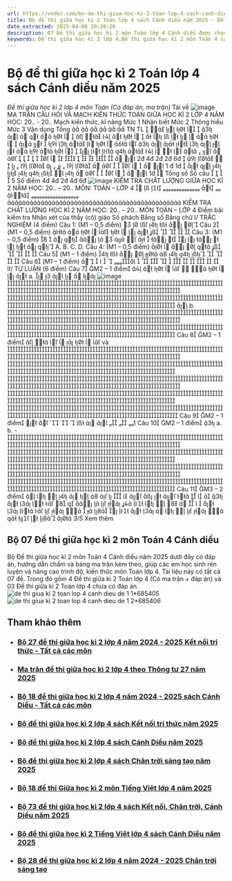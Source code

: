 ```yaml
---
url: https://vndoc.com/bo-de-thi-giua-hoc-ki-2-toan-lop-4-sach-canh-dieu-339361
title: Bộ đề thi giữa học kì 2 Toán lớp 4 sách Cánh diều năm 2025 - Đề thi giữa học kì 2 lớp 4 môn Toán (Có đáp án, ma trận) - VnDoc.com
date_extracted: 2025-04-08 20:20:26
description: 07 Đề thi giữa học kì 2 môn Toán lớp 4 Cánh diều được chọn lọc cẩn thận giúp các bạn học sinh làm quen với dạng đề, nâng cao kiến thức và trình độ chuẩn bị tốt cho kì thi giữa kì 2 sắp tới.
keywords: Đề thi giữa học kì 2 lớp 4,Đề thi giữa học kì 2 môn Toán 4 sách Cánh diều,Đề kiểm tra giữa học kì 2 môn Toán 4 sách Cánh diều,Đề kiểm tra giữa học kì 2 môn Toán,Đề thi giữa học kì 2 lớp 4 sách Cánh diều,Đề kiểm tra giữa học kì 2 lớp 4 sách Cánh diều,Đề giữa kì 2 môn Toán 4 Cánh diều
---
```


# Bộ đề thi giữa học kì 2 Toán lớp 4 sách Cánh diều năm 2025
 _Đề thi giữa học kì 2 lớp 4 môn Toán \(Có đáp án, ma trận\)_
Tải về
![image](https://i.vdoc.vn/data/pdf/2025/03/25/de-thi-giua-ki-2-toan-lop-4-canh-dieu-de-1-1/bg1.png)
MA TRẬN CÂU HỎI VÀ MẠCH KIẾN THỨC TOÁN GIỮA HỌC KÌ 2
LỚP 4
NĂM HỌC: 20.. - 20..
Mạch kiến thức, kĩ năng
Mức 1
Nhận biết
Mức 2
Thông hiểu
Mức 3
Vận dụng
Tổng






TN
TL
    
       
      
       
 
      
    
     
      
      
     
 





 
  
 


 
2đ
4đ
2đ
2đ
6đ
       
      
 


 

 
1 đ
1đ
     
   
 


 

 
1đ

Tổng số
Số câu




5
Số điểm
4đ
4đ
2đ
4đ
6đ
![image](https://i.vdoc.vn/data/pdf/2025/03/25/de-thi-giua-ki-2-toan-lop-4-canh-dieu-de-1-1/bg2.png)
KIỂM TRA CHẤT LƯỢNG GIỮA HỌC KÌ 2
NĂM HỌC: 20.. – 20..
MÔN: TOÁN – LỚP 4
     
 

KIỂM TRA CHẤT LƯỢNG HỌC KÌ 2
NĂM HỌC: 20.. – 20.. MÔN TOÁN – LỚP 4
Điểm bài kiểm tra
Nhận xét của thầy \(cô\) giáo
Số phách
Bằng số
Bằng chữ
I/ TRẮC NGHIỆM \(4 điểm\)
Câu 1: \(M1 – 0,5 điểm\)       
Câu 2 \(M1 – 0,5 điểm\)          
   
Câu 3: \(M1 – 0,5 điểm\)               
     
A. B. C. D.
Câu 4: \(M1 – 0,5 điểm\)      
   
Câu 5 \(M1 – 1 điểm\)         
   
Câu 6 \(M1 – 1 điểm\)   

 

         
II/ TỰ LUẬN \(6 điểm\)
Câu 7 M2 – 1 điểm           
a.
   
 
![image](https://i.vdoc.vn/data/pdf/2025/03/25/de-thi-giua-ki-2-toan-lop-4-canh-dieu-de-1-1/bg3.png)



b.


Câu 8 M2 – 1 điểm        
và





Câu 9 M2 – 1 điểm        
  1
Câu 10 M2 – 1 điểm 
a. b. -




Câu 11 M3 – 2 điểm               
  
      
            

       
               

 _3/5_ Xem thêm
## **Bộ 07 Đề thi giữa học kì 2 môn Toán 4 Cánh diều**
Bộ Đề thi giữa học kì 2 môn Toán 4 Cánh diều năm 2025 dưới đây có đáp án, hướng dẫn chấm và bảng ma trận kèm theo, giúp các em học sinh rèn luyện và nâng cao trình độ, kiến thức môn Toán lớp 4. Tài liệu này có tất cả 07 đề. Trong đó gồm 4 Đề thi giữa kì 2 Toán lớp 4 \(Có ma trận + đáp án\) và 03 Đề thi giữa kì 2 Toán lớp 4 chưa có đáp án.
![de thi giua ki 2 toan lop 4 canh dieu de 1 1*685405](https://i.vdoc.vn/data/image/2025/03/26/de-thi-giua-ki-2-toan-lop-4-canh-dieu-de-1-1.jpg)![de thi giua ki 2 toan lop 4 canh dieu de 1 2*685406](https://i.vdoc.vn/data/image/2025/03/26/de-thi-giua-ki-2-toan-lop-4-canh-dieu-de-1-2.jpg)
## Tham khảo thêm
  * ### [Bộ 27 đề thi giữa học kì 2 lớp 4 năm 2024 - 2025 Kết nối tri thức - Tất cả các môn](</bo-de-thi-giua-hoc-ki-2-lop-4-ket-noi-tri-thuc-cac-mon-316238> "Bộ 27 đề thi giữa học kì 2 lớp 4 năm 2024 - 2025 Kết nối tri thức - Tất cả các môn")
  * ### [Ma trận đề thi giữa học kì 2 lớp 4 theo Thông tư 27 năm 2025](</ma-tran-de-thi-giua-hoc-ki-2-lop-4-theo-thong-tu-27-339308> "Ma trận đề thi giữa học kì 2 lớp 4 theo Thông tư 27 năm 2025")
  * ### [Bộ 18 đề thi giữa học kì 2 lớp 4 năm 2024 - 2025 sách Cánh Diều - Tất cả các môn](</bo-de-thi-giua-hoc-ki-2-lop-4-sach-canh-dieu-cac-mon-316232> "Bộ 18 đề thi giữa học kì 2 lớp 4 năm 2024 - 2025 sách Cánh Diều - Tất cả các môn")
  * ### [Bộ đề thi giữa học kì 2 lớp 4 sách Kết nối tri thức năm 2025](</bo-de-thi-giua-hoc-ki-2-lop-4-sach-ket-noi-tri-thuc-339496> "Bộ đề thi giữa học kì 2 lớp 4 sách Kết nối tri thức năm 2025")
  * ### [Bộ đề thi giữa học kì 2 lớp 4 sách Cánh Diều năm 2025](</bo-de-thi-giua-hoc-ki-2-lop-4-sach-canh-dieu-339506> "Bộ đề thi giữa học kì 2 lớp 4 sách Cánh Diều năm 2025")
  * ### [Bộ đề thi giữa học kì 2 lớp 4 sách Chân trời sáng tạo năm 2025](</bo-de-thi-giua-hoc-ki-2-lop-4-sach-chan-troi-sang-tao-339503> "Bộ đề thi giữa học kì 2 lớp 4 sách Chân trời sáng tạo năm 2025")
  * ### [Bộ 18 đề thi Giữa học kì 2 môn Tiếng Việt lớp 4 năm 2025](</bo-de-thi-giua-hoc-ki-2-mon-tieng-viet-lop-4-339350> "Bộ 18 đề thi Giữa học kì 2 môn Tiếng Việt lớp 4 năm 2025")
  * ### [Bộ 73 đề thi giữa học kì 2 lớp 4 sách Kết nối, Chân trời, Cánh Diều năm 2025](</bo-de-thi-giua-hoc-ki-2-lop-4-sach-moi-316271> "Bộ 73 đề thi giữa học kì 2 lớp 4 sách Kết nối, Chân trời, Cánh Diều năm 2025")
  * ### [Bộ đề thi giữa học kì 2 Tiếng Việt lớp 4 sách Cánh Diều năm 2025](</bo-de-thi-giua-hoc-ki-2-tieng-viet-lop-4-sach-canh-dieu-339332> "Bộ đề thi giữa học kì 2 Tiếng Việt lớp 4 sách Cánh Diều năm 2025")
  * ### [Bộ 28 đề thi giữa học kì 2 lớp 4 năm 2024 - 2025 Chân trời sáng tạo](</bo-de-thi-giua-hoc-ki-2-lop-4-chan-troi-sang-tao-cac-mon-316240> "Bộ 28 đề thi giữa học kì 2 lớp 4 năm 2024 - 2025 Chân trời sáng tạo")

